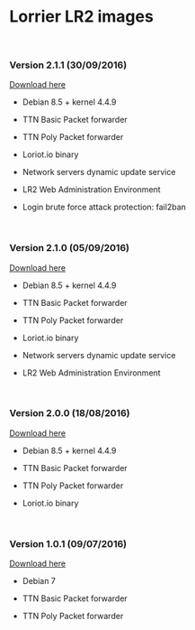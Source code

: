 Lorrier LR2 images
==================

 

### Version 2.1.1 (30/09/2016)

[Download here](https://drive.google.com/open?id=0B2d6XCsqk9PSWENZZVRhWVhOdHM)

-   Debian 8.5 + kernel 4.4.9

-   TTN Basic Packet forwarder

-   TTN Poly Packet forwarder

-   Loriot.io binary

-   Network servers dynamic update service

-   LR2 Web Administration Environment

-   Login brute force attack protection: fail2ban

 

### Version 2.1.0 (05/09/2016)

[Download here](https://drive.google.com/open?id=0B2d6XCsqk9PSX2lPRktTQS1LNHM)

-   Debian 8.5 + kernel 4.4.9

-   TTN Basic Packet forwarder

-   TTN Poly Packet forwarder

-   Loriot.io binary

-   Network servers dynamic update service

-   LR2 Web Administration Environment

 

### Version 2.0.0 (18/08/2016)

[Download here](https://drive.google.com/open?id=0B2d6XCsqk9PSS1lkNFVlOHhRbTg)

-   Debian 8.5 + kernel 4.4.9

-   TTN Basic Packet forwarder

-   TTN Poly Packet forwarder

-   Loriot.io binary

 

### Version 1.0.1 (09/07/2016)

[Download here](https://drive.google.com/open?id=0B2d6XCsqk9PSZU5LcFJnN1JTbWs)

-   Debian 7

-   TTN Basic Packet forwarder

-   TTN Poly Packet forwarder
